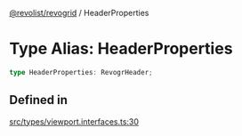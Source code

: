 [@revolist/revogrid](README.md) / HeaderProperties

# Type Alias: HeaderProperties

```ts
type HeaderProperties: RevogrHeader;
```

## Defined in

[src/types/viewport.interfaces.ts:30](https://github.com/revolist/revogrid/blob/0bf9217987a0038bc73b1aec64e1a3314302e790/src/types/viewport.interfaces.ts#L30)
